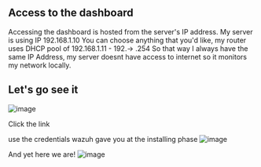 ## Access to the dashboard

Accessing the dashboard is hosted from the server's IP address.
My server is using IP 192.168.1.10
You can choose anything that you'd like, my router uses DHCP pool of 192.168.1.11 - 192.-> .254
So that way I always have the same IP Address, my server doesnt have access to internet so it monitors my network locally.

## Let's go see it

![image](https://github.com/Teyo1/wazuh-SIEM-/assets/131766045/e06cfb28-f2ab-45c9-9b1d-0c1fa0a027b9)

Click the link

use the credentials wazuh gave you at the installing phase
![image](https://github.com/Teyo1/wazuh-SIEM-/assets/131766045/08a016e5-4c6c-4f40-8911-86f740d55e8e) 

And yet here we are!
![image](https://github.com/Teyo1/wazuh-SIEM-/assets/131766045/235a5135-ef18-4386-a09a-d2d4d9c33124)
